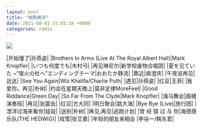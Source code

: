 ```yaml
---
layout: post
title: "相聚离开"
date: 2021-08-01 21:01:34 +0800
categories: radio
---
```

![]({{site.baseurl}}/images/cover_20210801.jpg)

|开始懂了|孙燕姿|
|Brothers In Arms (Live At The Royal Albert Hall)|Mark Knopfler|
|いつも何度でも|木村弓|
|再见琳尼尔|新学校废物合唱团|
|夏を见ていた ~“蛍火の杜へ”エンディングテーマ|おおたか静流|
|靠近|庾澄庆|
|午夜说再见|达达|
|See You Again|Wiz Khalifa/Charlie Puth|
|遇见|孙燕姿|
|红豆|王菲|
|我爱你，再见|朴树|
|约会在星期天晚上|莫非定律MoreFeel|
|Good Riddance|Green Day|
|So Far From The Clyde|Mark Knopfler|
|海马舞会|阁楼演奏班|
|再见|张震岳|
|红豆|方大同|
|明日聚会|跳大海|
|Bye Bye (Live)|旅行团|
|漂洋过海来看你|娃娃|
|送别|朴树|
|再见,再见|逃跑计划|
|曾 经 错 过 与 你|海德薇乐队(THE HEDWIG)|
|戏雪|张艾嘉|
|年轻的朋友来相会 |李谷一/韩东君|

